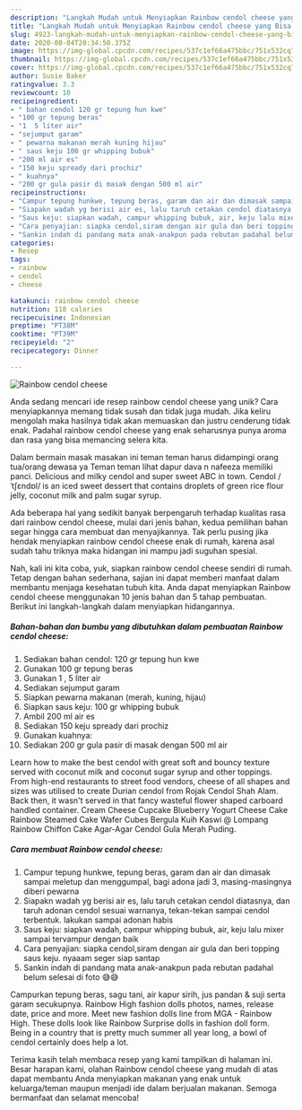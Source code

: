 ```yaml
---
description: "Langkah Mudah untuk Menyiapkan Rainbow cendol cheese yang Bisa Manjain Lidah"
title: "Langkah Mudah untuk Menyiapkan Rainbow cendol cheese yang Bisa Manjain Lidah"
slug: 4923-langkah-mudah-untuk-menyiapkan-rainbow-cendol-cheese-yang-bisa-manjain-lidah
date: 2020-08-04T20:34:50.375Z
image: https://img-global.cpcdn.com/recipes/537c1ef66a475bbc/751x532cq70/rainbow-cendol-cheese-foto-resep-utama.jpg
thumbnail: https://img-global.cpcdn.com/recipes/537c1ef66a475bbc/751x532cq70/rainbow-cendol-cheese-foto-resep-utama.jpg
cover: https://img-global.cpcdn.com/recipes/537c1ef66a475bbc/751x532cq70/rainbow-cendol-cheese-foto-resep-utama.jpg
author: Susie Baker
ratingvalue: 3.3
reviewcount: 10
recipeingredient:
- " bahan cendol 120 gr tepung hun kwe"
- "100 gr tepung beras"
- "1  5 liter air"
- "sejumput garam"
- " pewarna makanan merah kuning hijau"
- " saus keju 100 gr whipping bubuk"
- "200 ml air es"
- "150 keju spready dari prochiz"
- " kuahnya"
- "200 gr gula pasir di masak dengan 500 ml air"
recipeinstructions:
- "Campur tepung hunkwe, tepung beras, garam dan air dan dimasak sampai meletup dan menggumpal, bagi adona jadi 3, masing-masingnya diberi pewarna"
- "Siapakn wadah yg berisi air es, lalu taruh cetakan cendol diatasnya, dan taruh adonan cendol sesuai warnanya, tekan-tekan sampai cendol terbentuk. lakukan sampai adonan habis"
- "Saus keju: siapkan wadah, campur whipping bubuk, air, keju lalu mixer sampai tervampur dengan baik"
- "Cara penyajian: siapka cendol,siram dengan air gula dan beri topping saus keju. nyaaam seger siap santap"
- "Sankin indah di pandang mata anak-anakpun pada rebutan padahal belum selesai di foto 😅😅"
categories:
- Resep
tags:
- rainbow
- cendol
- cheese

katakunci: rainbow cendol cheese 
nutrition: 118 calories
recipecuisine: Indonesian
preptime: "PT38M"
cooktime: "PT39M"
recipeyield: "2"
recipecategory: Dinner

---
```



![Rainbow cendol cheese](https://img-global.cpcdn.com/recipes/537c1ef66a475bbc/751x532cq70/rainbow-cendol-cheese-foto-resep-utama.jpg)

Anda sedang mencari ide resep rainbow cendol cheese yang unik? Cara menyiapkannya memang tidak susah dan tidak juga mudah. Jika keliru mengolah maka hasilnya tidak akan memuaskan dan justru cenderung tidak enak. Padahal rainbow cendol cheese yang enak seharusnya punya aroma dan rasa yang bisa memancing selera kita.

Dalam bermain masak masakan ini teman teman harus didampingi orang tua/orang dewasa ya Teman teman lihat dapur dava n nafeeza memiliki panci. Delicious and milky cendol and super sweet ABC in town. Cendol /ˈtʃɛndɒl/ is an iced sweet dessert that contains droplets of green rice flour jelly, coconut milk and palm sugar syrup.

Ada beberapa hal yang sedikit banyak berpengaruh terhadap kualitas rasa dari rainbow cendol cheese, mulai dari jenis bahan, kedua pemilihan bahan segar hingga cara membuat dan menyajikannya. Tak perlu pusing jika hendak menyiapkan rainbow cendol cheese enak di rumah, karena asal sudah tahu triknya maka hidangan ini mampu jadi suguhan spesial.


Nah, kali ini kita coba, yuk, siapkan rainbow cendol cheese sendiri di rumah. Tetap dengan bahan sederhana, sajian ini dapat memberi manfaat dalam membantu menjaga kesehatan tubuh kita. Anda dapat menyiapkan Rainbow cendol cheese menggunakan 10 jenis bahan dan 5 tahap pembuatan. Berikut ini langkah-langkah dalam menyiapkan hidangannya.

<!--inarticleads1-->

##### Bahan-bahan dan bumbu yang dibutuhkan dalam pembuatan Rainbow cendol cheese:

1. Sediakan  bahan cendol: 120 gr tepung hun kwe
1. Gunakan 100 gr tepung beras
1. Gunakan 1 , 5 liter air
1. Sediakan sejumput garam
1. Siapkan  pewarna makanan (merah, kuning, hijau)
1. Siapkan  saus keju: 100 gr whipping bubuk
1. Ambil 200 ml air es
1. Sediakan 150 keju spready dari prochiz
1. Gunakan  kuahnya:
1. Sediakan 200 gr gula pasir di masak dengan 500 ml air


Learn how to make the best cendol with great soft and bouncy texture served with coconut milk and coconut sugar syrup and other toppings. From high-end restaurants to street food vendors, cheese of all shapes and sizes was utilised to create Durian cendol from Rojak Cendol Shah Alam. Back then, it wasn&#39;t served in that fancy wasteful flower shaped carboard handled container. Cream Cheese Cupcake Blueberry Yogurt Cheese Cake Rainbow Steamed Cake Wafer Cubes Bergula Kuih Kaswi @ Lompang Rainbow Chiffon Cake Agar-Agar Cendol Gula Merah Puding. 

<!--inarticleads2-->

##### Cara membuat Rainbow cendol cheese:

1. Campur tepung hunkwe, tepung beras, garam dan air dan dimasak sampai meletup dan menggumpal, bagi adona jadi 3, masing-masingnya diberi pewarna
1. Siapakn wadah yg berisi air es, lalu taruh cetakan cendol diatasnya, dan taruh adonan cendol sesuai warnanya, tekan-tekan sampai cendol terbentuk. lakukan sampai adonan habis
1. Saus keju: siapkan wadah, campur whipping bubuk, air, keju lalu mixer sampai tervampur dengan baik
1. Cara penyajian: siapka cendol,siram dengan air gula dan beri topping saus keju. nyaaam seger siap santap
1. Sankin indah di pandang mata anak-anakpun pada rebutan padahal belum selesai di foto 😅😅


Campurkan tepung beras, sagu tani, air kapur sirih, jus pandan &amp; suji serta garam secukupnya. Rainbow High fashion dolls photos, names, release date, price and more. Meet new fashion dolls line from MGA - Rainbow High. These dolls look like Rainbow Surprise dolls in fashion doll form. Being in a country that is pretty much summer all year long, a bowl of cendol certainly does help a lot. 

Terima kasih telah membaca resep yang kami tampilkan di halaman ini. Besar harapan kami, olahan Rainbow cendol cheese yang mudah di atas dapat membantu Anda menyiapkan makanan yang enak untuk keluarga/teman maupun menjadi ide dalam berjualan makanan. Semoga bermanfaat dan selamat mencoba!
